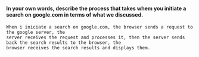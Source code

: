 #### In your own words, describe the process that takes whem you initiate a search on google.com in terms of what we discussed.

```
When i iniciate a search on google.com, the browser sends a request to the google server, the 
server receives the request and processes it, then the server sends back the search results to the browser, the 
browser receives the search results and displays them.
```